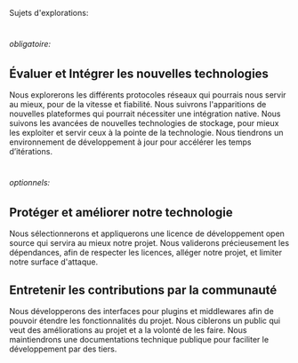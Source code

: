 Sujets d'explorations:

# <h6> *obligatoire:* </h6>

## Évaluer et Intégrer les nouvelles technologies
Nous explorerons les différents protocoles  réseaux qui pourrais nous servir au mieux, pour de la vitesse et fiabilité.
Nous suivrons l'apparitions de nouvelles plateformes qui pourrait nécessiter une intégration native.
Nous suivons les avancées de nouvelles technologies de stockage, pour mieux les exploiter et servir ceux à la pointe de la technologie.
Nous tiendrons un environnement de développement à jour pour accélérer les temps d’itérations.

# <h6> *optionnels:* </h6>
## Protéger et améliorer notre technologie
Nous sélectionnerons et appliquerons une licence de développement open source qui servira au mieux notre projet.
Nous validerons précieusement les dépendances, afin de respecter les licences, alléger notre projet, et limiter notre surface d'attaque.

## Entretenir les contributions par la communauté
Nous développerons des interfaces pour plugins et middlewares afin de pouvoir étendre les fonctionnalités du projet.
Nous ciblerons un public qui veut des améliorations au projet et a la volonté de les faire.
Nous maintiendrons une documentations technique publique pour faciliter le développement par des tiers.
